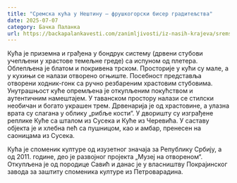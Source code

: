 ```yaml
---
title: "Сремска кућа у Нештину – фрушкогорски бисер градитељства"
date: 2025-07-07
category: Бачка Паланка
url: https://backapalankavesti.com/zanimljivosti/iz-nasih-krajeva/sremska-kuca-u-nestinu-fruskogorski-biser-graditeljstva2/
---
```


Кућа је приземна и грађена у бондрук систему (дрвени стубови учепљени у храстове темељне греде) са испуном од плетера. Облепљена је блатом и покривена трском. Просторије у кући су мале, а у кухињи се налази отворено огњиште. Посебност представља отворени ходник-гонк са ручно резбареним храстовим стубовима. Унутрашњост куће опремљена је откупљеним покућством и аутентичним намештајем. У таванском простору налази се стилски необичан и богато украшен трем. Дрвенарија је од храстовине, а улазна врата су слагана у облику „рибље кости“. У дворишту су изграђене реплике Куће са шталом из Сусека и Куће из Черевића. У саставу објекта је и хлебна пећ са пушницом, као и амбар, пренесен на саоницама из Сусека.

Кућа је споменик културе од изузетног значаја за Републику Србију, а од 2011. године, део је развојног пројекта „Музеј на отвореном“. Откупљена је од породице Савић и данас је у власништву Покрајинског завода за заштиту споменика културе из Петроварадина.
